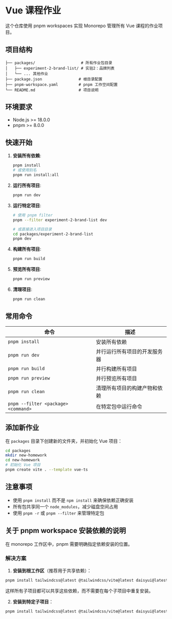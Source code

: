 # Vue 课程作业

这个仓库使用 pnpm workspaces 实现 Monorepo 管理所有 Vue 课程的作业项目。

## 项目结构

```
├── packages/                    # 所有作业包目录
│   ├── experiment-2-brand-list/ # 实验2：品牌列表
│   └── ... 其他作业
├── package.json                # 根目录配置
├── pnpm-workspace.yaml         # pnpm 工作空间配置
└── README.md                   # 项目说明
```

## 环境要求

- Node.js >= 18.0.0
- pnpm >= 8.0.0

## 快速开始

1. **安装所有依赖**:
   ```bash
   pnpm install
   # 或使用别名
   pnpm run install:all
   ```

2. **运行所有项目**:
   ```bash
   pnpm run dev
   ```

3. **运行特定项目**:
   ```bash
   # 使用 pnpm filter
   pnpm --filter experiment-2-brand-list dev
   
   # 或直接进入项目目录
   cd packages/experiment-2-brand-list
   pnpm dev
   ```

4. **构建所有项目**:
   ```bash
   pnpm run build
   ```

5. **预览所有项目**:
   ```bash
   pnpm run preview
   ```

6. **清理项目**:
   ```bash
   pnpm run clean
   ```

## 常用命令

| 命令 | 描述 |
|------|------|
| `pnpm install` | 安装所有依赖 |
| `pnpm run dev` | 并行运行所有项目的开发服务器 |
| `pnpm run build` | 并行构建所有项目 |
| `pnpm run preview` | 并行预览所有项目 |
| `pnpm run clean` | 清理所有项目的构建产物和依赖 |
| `pnpm --filter <package> <command>` | 在特定包中运行命令 |

## 添加新作业

在 `packages` 目录下创建新的文件夹，并初始化 Vue 项目：

```bash
cd packages
mkdir new-homework
cd new-homework
# 初始化 Vue 项目
pnpm create vite . --template vue-ts
```

## 注意事项

- 使用 `pnpm install` 而不是 `npm install` 来确保依赖正确安装
- 所有包共享同一个 `node_modules`，减少磁盘空间占用
- 使用 `pnpm -r` 或 `pnpm --filter` 来管理特定包

## 关于 pnpm workspace 安装依赖的说明

在 monorepo 工作区中，pnpm 需要明确指定依赖安装的位置。

### 解决方案

1. **安装到根工作区**（推荐用于共享依赖）：
```bash
pnpm install tailwindcss@latest @tailwindcss/vite@latest daisyui@latest -w
```
这样所有子项目都可以共享这些依赖，而不需要在每个子项目中重复安装。

2. **安装到特定子项目**：
```bash
pnpm install tailwindcss@latest @tailwindcss/vite@latest daisyui@latest --filter homework-1
```
